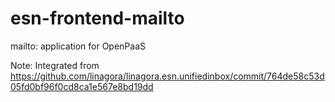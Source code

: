 # esn-frontend-mailto

mailto: application for OpenPaaS

Note: Integrated from https://github.com/linagora/linagora.esn.unifiedinbox/commit/764de58c53d05fd0bf96f0cd8ca1e567e8bd19dd